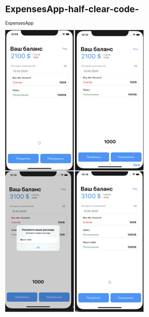 # ExpensesApp-half-clear-code-
ExpensesApp
<p>
  <img src="/myExpensesApp/images/image3.png" width = "220" height = "450" />
  <img src="/myExpensesApp/images/image2.png" width = "220" height = "450" />
  <img src="/myExpensesApp/images/image1.png" width = "220" height = "450" />
  <img src="/myExpensesApp/images/image4.png" width = "220" height = "450" />
</p>
